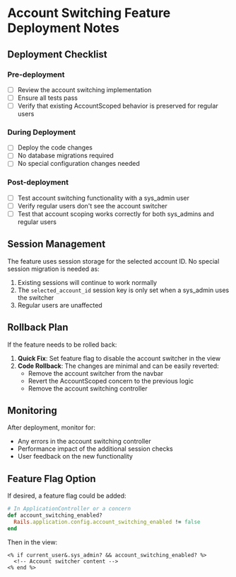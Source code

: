 # Account Switching Feature Deployment Notes

## Deployment Checklist

### Pre-deployment
- [ ] Review the account switching implementation
- [ ] Ensure all tests pass
- [ ] Verify that existing AccountScoped behavior is preserved for regular users

### During Deployment
- [ ] Deploy the code changes
- [ ] No database migrations required
- [ ] No special configuration changes needed

### Post-deployment
- [ ] Test account switching functionality with a sys_admin user
- [ ] Verify regular users don't see the account switcher
- [ ] Test that account scoping works correctly for both sys_admins and regular users

## Session Management

The feature uses session storage for the selected account ID. No special session migration is needed as:

1. Existing sessions will continue to work normally
2. The `selected_account_id` session key is only set when a sys_admin uses the switcher
3. Regular users are unaffected

## Rollback Plan

If the feature needs to be rolled back:

1. **Quick Fix**: Set feature flag to disable the account switcher in the view
2. **Code Rollback**: The changes are minimal and can be easily reverted:
   - Remove the account switcher from the navbar
   - Revert the AccountScoped concern to the previous logic
   - Remove the account switching controller

## Monitoring

After deployment, monitor for:

- Any errors in the account switching controller
- Performance impact of the additional session checks
- User feedback on the new functionality

## Feature Flag Option

If desired, a feature flag could be added:

```ruby
# In ApplicationController or a concern
def account_switching_enabled?
  Rails.application.config.account_switching_enabled != false
end
```

Then in the view:
```erb
<% if current_user&.sys_admin? && account_switching_enabled? %>
  <!-- Account switcher content -->
<% end %>
```